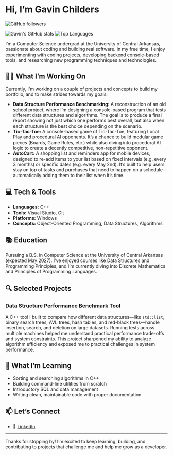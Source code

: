 # Hi, I’m Gavin Childers
![GitHub followers](https://img.shields.io/github/followers/GavinChilders?label=Follow&style=social)

![Gavin's GitHub stats](https://github-readme-stats.vercel.app/api?username=GavinChilders&show_icons=true&theme=radical)
![Top Languages](https://github-readme-stats.vercel.app/api/top-langs/?username=GavinChilders&layout=compact&theme=radical)

I’m a Computer Science undergrad at the University of Central Arkansas, passionate about coding and building real software. In my free time, I enjoy experimenting with coding projects, developing backend console-based tools, and researching new programming techniques and technologies.

## 🧑‍💻 What I’m Working On
Currently, I'm working on a couple of projects and concepts to build my portfolio, and to make strides towards my goals:
- **Data Structure Performance Benchmarking:** A reconstruction of an old school project, where I’m designing a console-based program that tests different data structures and algorithms. The goal is to produce a final report showing not just which one performs best overall, but also when each structure is the best choice depending on the scenario.
- **Tic-Tac-Toe:** A console-based game of Tic-Tac-Toe, featuring Local Play and procedural AI opponents. It’s a chance to build modular game pieces (Boards, Game Rules, etc.) while also diving into procedural AI logic to create a decently competitive, non-repetitive opponent.
- **AutoCart:** A shopping list and reminders app for mobile devices, designed to re-add items to your list based on fixed intervals (e.g. every 3 months) or specific dates (e.g. every May 2nd). It’s built to help users stay on top of tasks and purchases that need to happen on a schedule—automatically adding them to their list when it’s time.


## 💻 Tech & Tools
- **Languages:** C++  
- **Tools:** Visual Studio, Git  
- **Platforms:** Windows  
- **Concepts:** Object-Oriented Programming, Data Structures, Algorithms

## 📚 Education
Pursuing a B.S. in Computer Science at the University of Central Arkansas (expected May 2027). I’ve enjoyed courses like Data Structures and Programming Principles, and I’m currently diving into Discrete Mathematics and Principles of Programming Languages.

## 🔍 Selected Projects

### Data Structure Performance Benchmark Tool
A C++ tool I built to compare how different data structures—like `std::list`, binary search trees, AVL trees, hash tables, and red-black trees—handle insertion, search, and deletion on large datasets. Running tests across multiple machines helped me understand practical performance trade-offs and system constraints. This project sharpened my ability to analyze algorithm efficiency and exposed me to practical challenges in system performance.

## 🌱 What I’m Learning
- Sorting and searching algorithms in C++  
- Building command-line utilities from scratch  
- Introductory SQL and data management  
- Writing clean, maintainable code with proper documentation

## 📫 Let’s Connect
- 🔗 [LinkedIn](https://www.linkedin.com/in/gavin-childers-b00ba52b9?utm_source=share&utm_campaign=share_via&utm_content=profile&utm_medium=ios_app)

---

Thanks for stopping by! I’m excited to keep learning, building, and contributing to projects that challenge me and help me grow as a developer.
